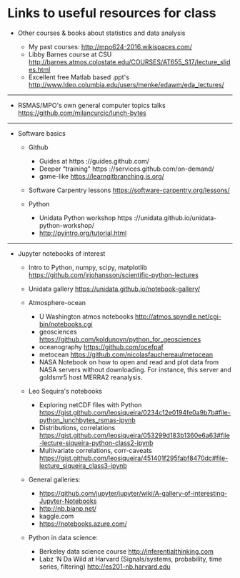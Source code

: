 # Links to useful resources for class 

* Other courses & books about statistics and data analysis

  * My past courses: http://mpo624-2016.wikispaces.com/
  * Libby Barnes course at CSU http://barnes.atmos.colostate.edu/COURSES/AT655_S17/lecture_slides.html
  * Excellent free Matlab based .ppt's http://www.ldeo.columbia.edu/users/menke/edawm/eda_lectures/ 
  
--------------
* RSMAS/MPO's own general computer topics talks https://github.com/milancurcic/lunch-bytes

--------------
* Software basics
  * Github 
    * Guides at https ://guides.github.com/
    * Deeper “training" https ://services.github.com/on-demand/
    * game-like https://learngitbranching.js.org/

  * Software Carpentry lessons https://software-carpentry.org/lessons/

  * Python
    * Unidata Python workshop https ://unidata.github.io/unidata-python-workshop/
    * http://pyintro.org/tutorial.html
    
---------------
* Jupyter notebooks of interest
  * Intro to Python, numpy, scipy, matplotlib https://github.com/jrjohansson/scientific-python-lectures 
  
  * Unidata gallery https://unidata.github.io/notebook-gallery/

  * Atmosphere-ocean
    * U Washington atmos notebooks http://atmos.spyndle.net/cgi-bin/notebooks.cgi
    * geosciences https://github.com/koldunovn/python_for_geosciences
    * oceanography https://github.com/ocefpaf
    * metocean https://github.com/nicolasfauchereau/metocean
    * NASA Notebook on how to open and read and plot data from NASA servers without downloading. For instance, this server and goldsmr5 host MERRA2 reanalysis.

  * Leo Sequira's notebooks 
    * Exploring netCDF files with Python https://gist.github.com/leosiqueira/0234c12e0194fe0a9b7b#file-python_lunchbytes_rsmas-ipynb
    * Distributions, correlations https://gist.github.com/leosiqueira/053299d183b1360e6a63#file-lecture-siqueira-python-class2-ipynb
    * Multivariate correlations, corr-caveats https://gist.github.com/leosiqueira/451401f295fabf8470dc#file-lecture_siqueira_class3-ipynb
    
  * General galleries: 
    * https://github.com/jupyter/jupyter/wiki/A-gallery-of-interesting-Jupyter-Notebooks
    * http://nb.bianp.net/
    * kaggle.com 
    * https://notebooks.azure.com/
    
  * Python in data science: 
    * Berkeley data science course http://inferentialthinking.com
    * Labz ’N Da Wild at Harvard (Signals/systems, probability, time series, filtering) http://es201-nb.harvard.edu


